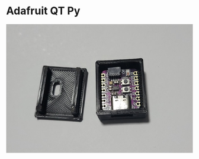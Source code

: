 # Adafruit QT Py

<img src=https://github.com/stooged/Pico-Server-900/blob/main/3D_Printed_Cases/PicoW/Pico-W.jpg>
